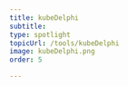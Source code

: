 ```yaml
---
title: kubeDelphi
subtitle: 
type: spotlight 
topicUrl: /tools/kubeDelphi
image: kubeDelphi.png
order: 5

---
```


